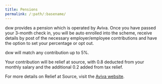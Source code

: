 ```yaml
---
title: Pensions
permalink: /:path/:basename/
---
```


dxw provides a pension which is operated by Aviva. Once you have passed your 3-month check in, you will be auto enrolled into the scheme, receive details by
post of the necessary employer/employee contributions and have the option to set
your percentage or opt out.

dxw will match any contribution up to 5%.

Your contribution will be relief at source, with 0.8 deducted from your monthly
salary and the additional 0.2 added from tax relief.

For more details on Relief at Source, visit the
[Aviva website](https://www.gov.uk/guidance/pension-administrators-reclaim-tax-relief-using-relief-at-source#:~:text=Relief%20at%20source%20is%20a,the%20UK%2C%20Scotland%20or%20Wales.).

